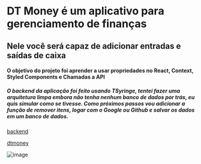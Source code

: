 # DT Money é um aplicativo para gerenciamento de finanças

## Nele você será capaz de adicionar entradas e saídas de caixa

#### O objetivo do projeto foi aprender a usar propriedades no React, Context, Styled Components e Chamadas a API
##### O backend da aplicação foi feito usando TSyringe, tentei fazer uma arquitetura limpa embora não tenha nenhum banco de dados por trás, eu quis simular como se tivesse. Como próximos passos vou adicionar a função de remover itens, logar com o Google ou Github e salvar os dados em um banco de dados.

[backend](https://github.com/fcrfabiano/dtmoney-backend)

[dtmoney](https://whimsical-snickerdoodle-b740fa.netlify.app/)

![image](https://user-images.githubusercontent.com/47621123/160755335-431ffd98-1c43-45f1-993b-5f4c303e4371.png)
